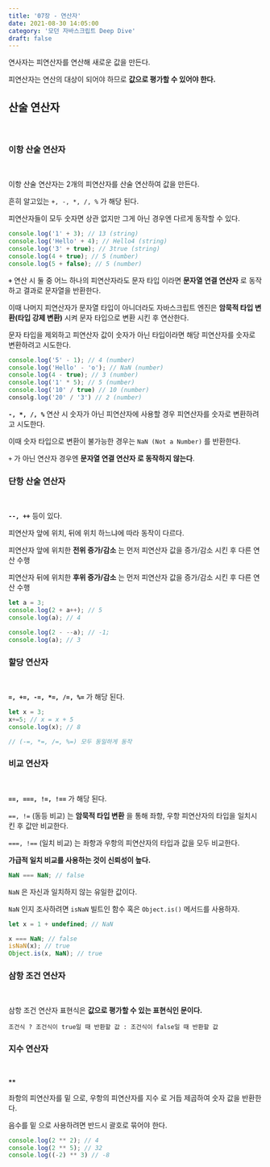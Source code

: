 ```yaml
---
title: '07장 - 연산자'
date: 2021-08-30 14:05:00
category: '모던 자바스크립트 Deep Dive'
draft: false
---
```


연사자는 피연산자를 연산해 새로운 값을 만든다.

피연산자는 연산의 대상이 되어야 하므로 **값으로 평가할 수 있어야 한다.**

## **산술 연산자**
<br/>

### **이항 산술 연산자**
<br/>

 이항 산술 연산자는 2개의 피연산자를 산술 연산하여 값을 만든다.

흔히 알고있는 `+, -, *, /, %` 가 해당 된다.

피연산자들이 모두 숫자면 상관 없지만 그게 아닌 경우엔 다르게 동작할 수 있다.

```jsx
console.log('1' + 3); // 13 (string)
console.log('Hello' + 4); // Hello4 (string)
console.log('3' + true); // 3true (string)
console.log(4 + true); // 5 (number)
console.log(5 + false); // 5 (number)
```

**`+`**  연산 시 둘 중 어느 하나의 피연산자라도 문자 타입 이라면 **문자열 연결 연산자** 로 동작하고 결과로 문자열을 반환한다.

이때 나머지 피연산자가 문자열 타입이 아니더라도 자바스크립트 엔진은 **암묵적 타입 변환(타입 강제 변환)** 시켜 문자 타입으로 변환 시킨 후 연산한다.

문자 타입을 제외하고 피연산자 값이 숫자가 아닌 타입이라면 해당 피연산자를 숫자로 변환하려고 시도한다.

```jsx
console.log('5' - 1); // 4 (number)
console.log('Hello' - 'o'); // NaN (number)
console.log(4 - true); // 3 (number)
console.log('1' * 5); // 5 (number)
console.log('10' / true) // 10 (number)
consolg.log('20' / '3') // 2 (number)
```

**`-, *, /, %`**  연산 시 숫자가 아닌 피연산자에 사용할 경우 피연산자를 숫자로 변환하려고 시도한다.

이때 숫자 타입으로 변환이 불가능한 경우는 `NaN (Not a Number)` 를 반환한다.

`+`  가 아닌 연산자 경우엔 **문자열 연결 연산자 로 동작하지 않는다**.

### **단항 산술 연산자**
<br/>

**`--, ++`** 등이 있다.

피연산자 앞에 위치, 뒤에 위치 하느냐에 따라 동작이 다르다.

피연산자 앞에 위치한 **전위 증가/감소** 는 먼저 피연산자 값을 증가/감소 시킨 후 다른 연산 수행

피연산자 뒤에 위치한 **후위 증가/감소** 는 먼저 피연산자 값을 증가/감소 시킨 후 다른 연산 수행

```jsx
let a = 3;
console.log(2 + a++); // 5
console.log(a); // 4

console.log(2 - --a); // -1;
console.log(a); // 3
```

### **할당 연산자**
<br/>

**`=, +=, -=, *=, /=, %=`**   가 해당 된다.

```jsx
let x = 3;
x+=5; // x = x + 5
console.log(x); // 8

// (-=, *=, /=, %=) 모두 동일하게 동작
```

### **비교 연산자**
<br/>

**`==, ===, !=, !==`** 가 해당 된다.

`==, !=`  (동등 비교) 는 **암묵적 타입 변환** 을 통해 좌항, 우항 피연산자의  타입을 일치시킨 후 값만 비교한다.

`===, !==`  (일치 비교) 는 좌항과 우항의 피연산자의 타입과 값을 모두 비교한다.

**가급적 일치 비교를 사용하는 것이 신뢰성이 높다.**

```jsx
NaN === NaN; // false
```

`NaN` 은 자신과 일치하지 않는 유일한 값이다.

`NaN` 인지 조사하려면 `isNaN` 빌트인 함수 혹은 `Object.is()` 메서드를 사용하자.

```jsx
let x = 1 + undefined; // NaN

x === NaN; // false
isNaN(x); // true
Object.is(x, NaN); // true
```

### **삼항 조건 연산자**
<br/>

삼항 조건 연산자 표현식은 **값으로 평가할 수 있는 표현식인 문이다.**

`조건식 ? 조건식이 true일 때 반환할 값 : 조건식이 false일 때 반환할 값`

### **지수 연산자**
<br/>

**`**`**

좌항의 피연산자를 밑 으로, 우항의 피연산자를 지수 로 거듭 제곱하여 숫자 값을 반환한다.

음수를 밑 으로 사용하려면 반드시 괄호로 묶어야 한다.

```jsx
console.log(2 ** 2); // 4
console.log(2 ** 5); // 32
console.log((-2) ** 3) // -8
```